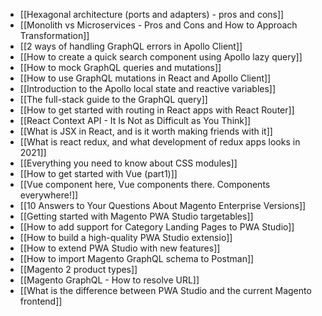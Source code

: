 - [[Hexagonal architecture (ports and adapters) - pros and cons]]
- [[Monolith vs Microservices - Pros and Cons and How to Approach Transformation]]
- [[2 ways of handling GraphQL errors in Apollo Client]]
- [[How to create a quick search component using Apollo lazy query]]
- [[How to mock GraphQL queries and mutations]]
- [[How to use GraphQL mutations in React and Apollo Client]]
- [[Introduction to the Apollo local state and reactive variables]]
- [[The full-stack guide to the GraphQL query]]
- [[How to get started with routing in React apps with React Router]]
- [[React Context API - It Is Not as Difficult as You Think]]
- [[What is JSX in React, and is it worth making friends with it]]
- [[What is react redux, and what development of redux apps looks in 2021]]
- [[Everything you need to know about CSS modules]]
- [[How to get started with Vue (part1)]]
- [[Vue component here, Vue components there. Components everywhere!]]
- [[10 Answers to Your Questions About Magento Enterprise Versions]]
- [[Getting started with Magento PWA Studio targetables]]
- [[How to add support for Category Landing Pages to PWA Studio]]
- [[How to build a high-quality PWA Studio extensio]]
- [[How to extend PWA Studio with new features]]
- [[How to import Magento GraphQL schema to Postman]]
- [[Magento 2 product types]]
- [[Magento GraphQL - How to resolve URL]]
- [[What is the difference between PWA Studio and the current Magento frontend]]
